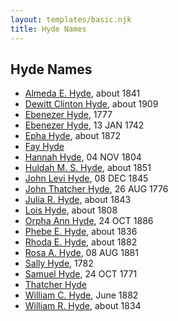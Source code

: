 ```yaml
---
layout: templates/basic.njk
title: Hyde Names
---
```

## Hyde Names
- [Almeda E. Hyde](/people/2/2442152), about 1841
- [Dewitt Clinton Hyde](/people/4/47530864), about 1909
- [Ebenezer Hyde](/people/9/92367136), 1777
- [Ebenezer Hyde](/people/1/14535025), 13 JAN 1742
- [Epha Hyde](/people/1/12430664), about 1872
- [Fay Hyde](/people/8/87942653)
- [Hannah Hyde](/people/2/2490748), 04 NOV 1804
- [Huldah M. S. Hyde](/people/5/54800009), about 1851
- [John Levi Hyde](/people/2/23020300), 08 DEC 1845
- [John Thatcher Hyde](/people/3/3310224), 26 AUG 1776
- [Julia R. Hyde](/people/7/76503971), about 1843
- [Lois Hyde](/people/8/83724316), about 1808
- [Orpha Ann Hyde](/people/6/63932813), 24 OCT 1886
- [Phebe E. Hyde](/people/9/98714124), about 1836
- [Rhoda E. Hyde](/people/9/98029194), about 1882
- [Rosa A. Hyde](/people/1/1137888), 08 AUG 1881
- [Sally Hyde](/people/9/93954178), 1782
- [Samuel Hyde](/people/9/99101312), 24 OCT 1771
- [Thatcher Hyde](/people/3/39742544)
- [William C. Hyde](/people/2/28984848), June 1882
- [William R. Hyde](/people/7/74402654), about 1834